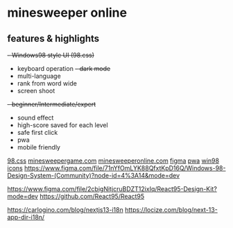 # minesweeper online

## features & highlights

~~- Windows98 style UI (98.css)~~

- keyboard operation
  ~~- dark mode~~
- multi-language
- rank from word wide
- screen shoot

~~- beginner/Intermediate/expert~~

- sound effect
- high-score saved for each level
- safe first click
- pwa
- mobile friendly

[98.css](https://jdan.github.io/98.css)
[minesweepergame.com](https://minesweepergame.com)
[minesweeperonline.com](https://minesweeperonline.com)
[figma](<https://www.figma.com/file/HrRfanYL0SSWWJR4sCuaD5/Minesweeper-%E2%80%94-Interactive-Components-Demo-(Community)?node-id=1%3A63&mode=dev>)
[pwa](https://ducanh-next-pwa.vercel.app/docs/next-pwa/getting-started)
[win98 icons](https://win98icons.alexmeub.com/)
https://www.figma.com/file/71nYfOmLYK88QfxtKpD16Q/Windows-98-Design-System-(Community)?node-id=4%3A14&mode=dev

https://www.figma.com/file/2cbigNitjcruBDZT12ixIq/React95-Design-Kit?mode=dev
https://github.com/React95/React95

https://carlogino.com/blog/nextjs13-i18n
https://locize.com/blog/next-13-app-dir-i18n/
